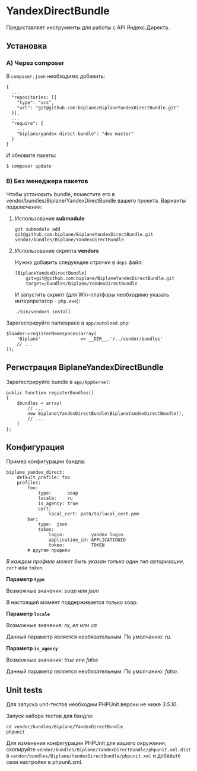 YandexDirectBundle
==================

Предоставляет инструменты для работы с API Яндекс.Директа.

Установка
---------

### A) Через composer

В `composer.json` необходимо добавить:

```
{
  ...
  "repositories: [{
    "type": "vcs",
    "url": "git@github.com:biplane/BiplaneYandexDirectBundle.git"
  }],
  ...
  "require": {
    ...
    "biplane/yandex-direct-bundle": "dev-master"
  }
}
```

И обновите пакеты:

```bash
$ composer update
```

### B) Без менеджера пакетов

Чтобы установить bundle, поместите его в vendor/bundles/Biplane/YandexDirectBundle вашего проекта.
Варианты подключения:

  1. Использование **submodule**

         git submodule add git@github.com:biplane/BiplaneYandexDirectBundle.git vendor/bundles/Biplane/YandexDirectBundle

  2. Использование скрипта **vendors**

     Нужно добавить следующие строчки в `deps` файл:

         [BiplaneYandexDirectBundle]
             git=git@github.com:biplane/BiplaneYandexDirectBundle.git
             target=/bundles/Biplane/YandexDirectBundle

     И запустить скрипт (для Win-платфоры необходимо указать интерпретатор - `php.exe`):

         ./bin/vendors install

Зарегестрируйте namespace в `app/autoload.php`:

    $loader->registerNamespaces(array(
        'Biplane'               => __DIR__.'/../vendor/bundles'
        // ...
    ));

Регистрация BiplaneYandexDirectBundle
-------------------------------------

Зарегестрируйте bundle в `app/AppKernel`:

    public function registerBundles()
    {
        $bundles = array(
            // ...
            new Biplane\YandexDirectBundle\BiplaneYandexDirectBundle(),
            // ...
        )
    };

Конфигурация
------------

Пример конфигурации бандла:

    biplane_yandex_direct:
        default_profile: foo
        profiles:
            foo:
                type:      soap
                locale:    ru
                is_agency: true
                cert:
                    local_cert: path/to/local_cert.pem
            bar:
                type:  json
                token:
                    login:          yandex_login
                    application_id: APPLICATIONID
                    token:          TOKEN
            # другие профили

*В каждом профиле может быть указан только один тип авторизации, `cert` или `token`.*

**Параметр `type`**

Возможные значения: *soap* или *json*

В настоящий момент поддерживается только soap.

**Параметр `locale`**

Возможные значения: *ru*, *en* или *ua*

Данный параметр является необязательным. По умолчанию: *ru*.

**Параметр `is_agency`**

Возможные значения: *true* или *false*

Данный параметр является необязательным. По умолчанию: *false*.


Unit tests
----------

Для запуска unit-тестов необходим PHPUnit версии не ниже *3.5.10*.

Запуск набора тестов для бандла:

    cd vendor/bundles/Biplane/YandexDirectBundle
    phpunit

Для изменения конфигурации PHPUnit для вашего окружения, скопируйте `vendor/bundles/Biplane/YandexDirectBundle/phpunit.xml.dist`
в `vendor/bundles/Biplane/YandexDirectBundle/phpunit.xml` и добавьте свои настройки в phpunit.xml.
